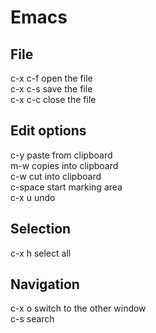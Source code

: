 # Emacs

## File
c-x c-f 	open the file  
c-x c-s 	save the file  
c-x c-c 	close the file  

## Edit options
c-y		paste from clipboard  
m-w 	   	copies into clipboard  
c-w 	   	cut into clipboard  
c-space    	start marking area  
c-x u	   	undo  

## Selection  
c-x h 		select all  

## Navigation
c-x o 		switch to the other window  
c-s             search  

